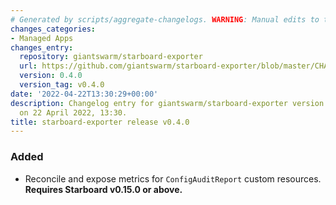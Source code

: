 ```yaml
---
# Generated by scripts/aggregate-changelogs. WARNING: Manual edits to this files will be overwritten.
changes_categories:
- Managed Apps
changes_entry:
  repository: giantswarm/starboard-exporter
  url: https://github.com/giantswarm/starboard-exporter/blob/master/CHANGELOG.md#040---2022-04-22
  version: 0.4.0
  version_tag: v0.4.0
date: '2022-04-22T13:30:29+00:00'
description: Changelog entry for giantswarm/starboard-exporter version 0.4.0, published
  on 22 April 2022, 13:30.
title: starboard-exporter release v0.4.0
---
```


### Added
- Reconcile and expose metrics for `ConfigAuditReport` custom resources. **Requires Starboard v0.15.0 or above.**
